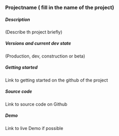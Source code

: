 



### Projectname ( fill in the name of the project)




##### Description
(Describe th project briefly)




##### Versions and current dev state

(Production, dev, construction or beta)







##### Getting started
Link to getting started on the github of the project






##### Source code
Link to source code on Github



##### Demo
Link to live Demo if possible
